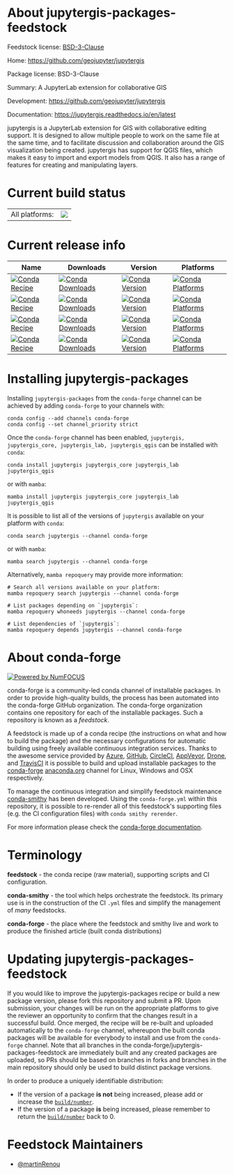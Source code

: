 About jupytergis-packages-feedstock
===================================

Feedstock license: [BSD-3-Clause](https://github.com/conda-forge/jupytergis-packages-feedstock/blob/main/LICENSE.txt)

Home: https://github.com/geojupyter/jupytergis

Package license: BSD-3-Clause

Summary: A JupyterLab extension for collaborative GIS

Development: https://github.com/geojupyter/jupytergis

Documentation: https://jupytergis.readthedocs.io/en/latest

jupytergis is a JupyterLab extension for GIS with collaborative editing support. It is designed to allow multiple people to work on the same file at the same time, and to facilitate discussion and collaboration around the GIS visualization being created.
jupytergis has support for QGIS files, which makes it easy to import and export models from QGIS. It also has a range of features for creating and manipulating layers.


Current build status
====================


<table><tr><td>All platforms:</td>
    <td>
      <a href="https://dev.azure.com/conda-forge/feedstock-builds/_build/latest?definitionId=23569&branchName=main">
        <img src="https://dev.azure.com/conda-forge/feedstock-builds/_apis/build/status/jupytergis-packages-feedstock?branchName=main">
      </a>
    </td>
  </tr>
</table>

Current release info
====================

| Name | Downloads | Version | Platforms |
| --- | --- | --- | --- |
| [![Conda Recipe](https://img.shields.io/badge/recipe-jupytergis-green.svg)](https://anaconda.org/conda-forge/jupytergis) | [![Conda Downloads](https://img.shields.io/conda/dn/conda-forge/jupytergis.svg)](https://anaconda.org/conda-forge/jupytergis) | [![Conda Version](https://img.shields.io/conda/vn/conda-forge/jupytergis.svg)](https://anaconda.org/conda-forge/jupytergis) | [![Conda Platforms](https://img.shields.io/conda/pn/conda-forge/jupytergis.svg)](https://anaconda.org/conda-forge/jupytergis) |
| [![Conda Recipe](https://img.shields.io/badge/recipe-jupytergis_core-green.svg)](https://anaconda.org/conda-forge/jupytergis_core) | [![Conda Downloads](https://img.shields.io/conda/dn/conda-forge/jupytergis_core.svg)](https://anaconda.org/conda-forge/jupytergis_core) | [![Conda Version](https://img.shields.io/conda/vn/conda-forge/jupytergis_core.svg)](https://anaconda.org/conda-forge/jupytergis_core) | [![Conda Platforms](https://img.shields.io/conda/pn/conda-forge/jupytergis_core.svg)](https://anaconda.org/conda-forge/jupytergis_core) |
| [![Conda Recipe](https://img.shields.io/badge/recipe-jupytergis_lab-green.svg)](https://anaconda.org/conda-forge/jupytergis_lab) | [![Conda Downloads](https://img.shields.io/conda/dn/conda-forge/jupytergis_lab.svg)](https://anaconda.org/conda-forge/jupytergis_lab) | [![Conda Version](https://img.shields.io/conda/vn/conda-forge/jupytergis_lab.svg)](https://anaconda.org/conda-forge/jupytergis_lab) | [![Conda Platforms](https://img.shields.io/conda/pn/conda-forge/jupytergis_lab.svg)](https://anaconda.org/conda-forge/jupytergis_lab) |
| [![Conda Recipe](https://img.shields.io/badge/recipe-jupytergis_qgis-green.svg)](https://anaconda.org/conda-forge/jupytergis_qgis) | [![Conda Downloads](https://img.shields.io/conda/dn/conda-forge/jupytergis_qgis.svg)](https://anaconda.org/conda-forge/jupytergis_qgis) | [![Conda Version](https://img.shields.io/conda/vn/conda-forge/jupytergis_qgis.svg)](https://anaconda.org/conda-forge/jupytergis_qgis) | [![Conda Platforms](https://img.shields.io/conda/pn/conda-forge/jupytergis_qgis.svg)](https://anaconda.org/conda-forge/jupytergis_qgis) |

Installing jupytergis-packages
==============================

Installing `jupytergis-packages` from the `conda-forge` channel can be achieved by adding `conda-forge` to your channels with:

```
conda config --add channels conda-forge
conda config --set channel_priority strict
```

Once the `conda-forge` channel has been enabled, `jupytergis, jupytergis_core, jupytergis_lab, jupytergis_qgis` can be installed with `conda`:

```
conda install jupytergis jupytergis_core jupytergis_lab jupytergis_qgis
```

or with `mamba`:

```
mamba install jupytergis jupytergis_core jupytergis_lab jupytergis_qgis
```

It is possible to list all of the versions of `jupytergis` available on your platform with `conda`:

```
conda search jupytergis --channel conda-forge
```

or with `mamba`:

```
mamba search jupytergis --channel conda-forge
```

Alternatively, `mamba repoquery` may provide more information:

```
# Search all versions available on your platform:
mamba repoquery search jupytergis --channel conda-forge

# List packages depending on `jupytergis`:
mamba repoquery whoneeds jupytergis --channel conda-forge

# List dependencies of `jupytergis`:
mamba repoquery depends jupytergis --channel conda-forge
```


About conda-forge
=================

[![Powered by
NumFOCUS](https://img.shields.io/badge/powered%20by-NumFOCUS-orange.svg?style=flat&colorA=E1523D&colorB=007D8A)](https://numfocus.org)

conda-forge is a community-led conda channel of installable packages.
In order to provide high-quality builds, the process has been automated into the
conda-forge GitHub organization. The conda-forge organization contains one repository
for each of the installable packages. Such a repository is known as a *feedstock*.

A feedstock is made up of a conda recipe (the instructions on what and how to build
the package) and the necessary configurations for automatic building using freely
available continuous integration services. Thanks to the awesome service provided by
[Azure](https://azure.microsoft.com/en-us/services/devops/), [GitHub](https://github.com/),
[CircleCI](https://circleci.com/), [AppVeyor](https://www.appveyor.com/),
[Drone](https://cloud.drone.io/welcome), and [TravisCI](https://travis-ci.com/)
it is possible to build and upload installable packages to the
[conda-forge](https://anaconda.org/conda-forge) [anaconda.org](https://anaconda.org/)
channel for Linux, Windows and OSX respectively.

To manage the continuous integration and simplify feedstock maintenance
[conda-smithy](https://github.com/conda-forge/conda-smithy) has been developed.
Using the ``conda-forge.yml`` within this repository, it is possible to re-render all of
this feedstock's supporting files (e.g. the CI configuration files) with ``conda smithy rerender``.

For more information please check the [conda-forge documentation](https://conda-forge.org/docs/).

Terminology
===========

**feedstock** - the conda recipe (raw material), supporting scripts and CI configuration.

**conda-smithy** - the tool which helps orchestrate the feedstock.
                   Its primary use is in the construction of the CI ``.yml`` files
                   and simplify the management of *many* feedstocks.

**conda-forge** - the place where the feedstock and smithy live and work to
                  produce the finished article (built conda distributions)


Updating jupytergis-packages-feedstock
======================================

If you would like to improve the jupytergis-packages recipe or build a new
package version, please fork this repository and submit a PR. Upon submission,
your changes will be run on the appropriate platforms to give the reviewer an
opportunity to confirm that the changes result in a successful build. Once
merged, the recipe will be re-built and uploaded automatically to the
`conda-forge` channel, whereupon the built conda packages will be available for
everybody to install and use from the `conda-forge` channel.
Note that all branches in the conda-forge/jupytergis-packages-feedstock are
immediately built and any created packages are uploaded, so PRs should be based
on branches in forks and branches in the main repository should only be used to
build distinct package versions.

In order to produce a uniquely identifiable distribution:
 * If the version of a package **is not** being increased, please add or increase
   the [``build/number``](https://docs.conda.io/projects/conda-build/en/latest/resources/define-metadata.html#build-number-and-string).
 * If the version of a package **is** being increased, please remember to return
   the [``build/number``](https://docs.conda.io/projects/conda-build/en/latest/resources/define-metadata.html#build-number-and-string)
   back to 0.

Feedstock Maintainers
=====================

* [@martinRenou](https://github.com/martinRenou/)

